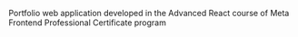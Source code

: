 Portfolio web application developed in the Advanced React course of Meta Frontend Professional Certificate program
